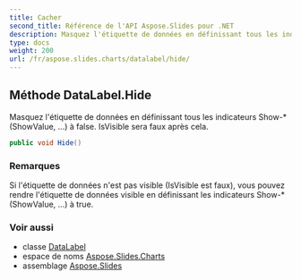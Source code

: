 ```yaml
---
title: Cacher
second_title: Référence de l'API Aspose.Slides pour .NET
description: Masquez l'étiquette de données en définissant tous les indicateurs Show-* ShowValue, ... à false. IsVisible sera faux après cela.
type: docs
weight: 200
url: /fr/aspose.slides.charts/datalabel/hide/
---
```


## Méthode DataLabel.Hide

Masquez l'étiquette de données en définissant tous les indicateurs Show-* (ShowValue, ...) à false. IsVisible sera faux après cela.

```csharp
public void Hide()
```

### Remarques

Si l'étiquette de données n'est pas visible (IsVisible est faux), vous pouvez rendre l'étiquette de données visible en définissant les indicateurs Show-* (ShowValue, ...) à true.

### Voir aussi

* classe [DataLabel](../../datalabel)
* espace de noms [Aspose.Slides.Charts](../../datalabel)
* assemblage [Aspose.Slides](../../../)

<!-- NE PAS MODIFIER : généré par xmldocmd pour Aspose.Slides.dll -->